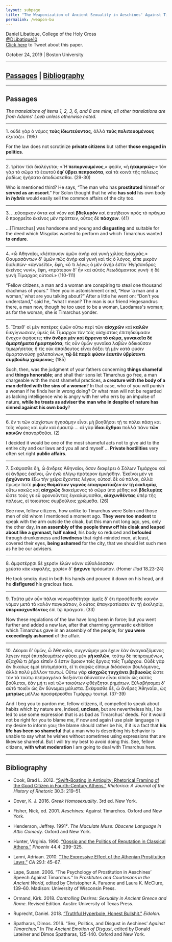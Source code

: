 ```yaml
---
layout: subpage
title: "The Weaponization of Ancient Sexuality in Aeschines' Against Timarchus"
permalink: /weapon-bu
---
```


Daniel Libatique, College of the Holy Cross  
[@DLibatique10](https://twitter.com/dlibatique10)  
<a href='https://twitter.com/intent/tweet?text=Currently+listening+to+Daniel+Libatique+%28%40DLibatique10%29+deliver+his+paper+%22The+Weaponization+of+Ancient+Sexuality+in+Aeschines%27+Against+Timarchus%22+at+%40BUClassics.'>Click here</a> to Tweet about this paper.

October 24, 2019 \| Boston University  

<hr>

## [Passages](#passages) | [Bibliography](#bibliography)

<hr>

## Passages

  *The translations of items 1, 2, 3, 6, and 8 are mine; all other translations are from Adams’ Loeb unless otherwise noted.*

<hr>

1\. οὐδὲ γὰρ ὁ νόμος **τοὺς ἰδιωτεύοντας**, ἀλλὰ **τοὺς πολιτευομένους** ἐξετάζει. (195)

For the law does not scrutinize **private citizens** but rather **those engaged in politics**.

<hr>

2\. τρίτον τίσι διαλέγεται; «Ἢ **πεπορνευμένος**,» φησίν, «ἢ **ἡταιρηκώς**·» τὸν γὰρ τὸ σῶμα τὸ ἑαυτοῦ **ἐφ᾿ ὕβρει πεπρακότα**, καὶ τὰ κοινὰ τῆς πόλεως ῥᾳδίως ἡγήσατο ἀποδώσεσθαι. (29-30)

Who is mentioned third? He says, “The man who has **prostituted** himself or **served as an escort**.” For Solon thought that he who **has sold** his own body **in** ***hybris*** would easily sell the common affairs of the city too.

<hr>

3\. ...εὔσαρκον ὄντα καὶ νέον καὶ **βδελυρὸν** καὶ ἐπιτήδειον πρὸς τὸ πρᾶγμα ὃ προῃρεῖτο ἐκεῖνος μὲν πράττειν, οὗτος δὲ **πάσχειν**. (41)

...[Timarchus] was handsome and young and **disgusting** and suitable for the deed which Misgolas wanted to perform and which Timarchus wanted **to endure**.

<hr>

4\. «ὦ Ἀθηναῖοι, κλέπτουσιν ὑμῶν ἀνὴρ καὶ γυνὴ χιλίας δραχμάς.» Θαυμασάντων δ' ὑμῶν πῶς ἀνὴρ καὶ γυνὴ καὶ τίς ὁ λόγος, εἶπε μικρὸν διαλιπών· «ἀγνοεῖτε», ἔφη, «ὅ τι λέγω; ὁ μὲν ἀνήρ ἐστιν Ἡγήσανδρος ἐκεῖνος νυνί», ἔφη, «πρότερον δ' ἦν καὶ αὐτὸς Λεωδάμαντος γυνή· ἡ δὲ γυνὴ Τίμαρχος οὑτοσί.» (110-111)

“Fellow citizens, a man and a woman are conspiring to steal one thousand drachmas of yours.” Then you in astonishment cried, “How ‘a man and a woman,’ what are you talking about?” After a little he went on: “Don't you understand,” said he, “what I mean? The man is our friend Hegesandrus there, a man now, though he too used to be a woman, Laodamas's woman; as for the woman, she is Timarchus yonder.

<hr>

5\. Ἔπειθ' οἱ μὲν πατέρες ὑμῶν οὕτω περὶ τῶν **αἰσχρῶν** καὶ **καλῶν** διεγίγνωσκον, ὑμεῖς δὲ Τίμαρχον τὸν τοῖς αἰσχίστοις ἐπιτηδεύμασιν ἔνοχον ἀφήσετε; **τὸν ἄνδρα μὲν καὶ ἄρρενα τὸ σῶμα, γυναικεῖα δὲ ἁμαρτήματα ἡμαρτηκότα**; τίς οὖν ὑμῶν γυναῖκα λαβὼν ἀδικοῦσαν τιμωρήσεται; ἢ τίς οὐκ ἀπαίδευτος εἶναι δόξει τῇ μὲν κατὰ φύσιν ἁμαρτανούσῃ χαλεπαίνων, **τῷ δὲ παρὰ φύσιν ἑαυτὸν ὑβρίσαντι συμβούλῳ χρώμενος**; (185)

Such, then, was the judgment of your fathers concerning **things shameful** and **things honorable**; and shall their sons let Timarchus go free, a man chargeable with the most shameful practices, **a creature with the body of a man defiled with the sins of a woman**? In that case, who of you will punish a woman if he finds her in wrong doing? Or what man will not be regarded as lacking intelligence who is angry with her who errs by an impulse of nature, **while he treats as adviser the man who in despite of nature has sinned against his own body**?

<hr>

6\. ἕν τι τῶν αἰσχίστων ἡγησάμην εἶναι μὴ βοηθῆσαι τῇ τε πόλει πᾶσῃ και τοῖς νόμοις καὶ ὑμῖν καὶ ἐμαυτῷ … αἱ γὰρ **ἴδιαι ἔχθραι** πολλὰ πάνυ **τῶν κοινῶν** ἐπανορθοῦσι. (2)

I decided it would be one of the most shameful acts not to give aid to the entire city and our laws and you all and myself … **Private hostilities** very often set right **public affairs**.

<hr>

7\. Σκέψασθε δή, ὦ ἄνδρες Ἀθηναῖοι, ὅσον διαφέρει ὁ Σόλων Τιμάρχου καὶ οἱ ἄνδρες ἐκεῖνοι, ὧν ἐγὼ ὀλίγῳ πρότερον ἐμνήσθην. Ἐκεῖνοι μέν γε **ᾐσχύνοντο** ἔξω τὴν χεῖρα ἔχοντες λέγειν, οὑτοσὶ δὲ οὐ πάλαι, ἀλλὰ πρώην ποτὲ **ῥίψας θοἰμάτιον γυμνὸς ἐπαγκρατίαζεν ἐν τῇ ἐκκλησίᾳ**, οὕτω κακῶς καὶ **αἰσχρῶς** διακείμενος τὸ σῶμα ὑπὸ μέθης καὶ **βδελυρίας** ὥστε τούς γε εὖ φρονοῦντας ἐγκαλύψασθαι, **αἰσχυνθέντας** ὑπὲρ τῆς πόλεως, εἰ τοιούτοις συμβούλοις χρώμεθα. (26)

See now, fellow citizens, how unlike to Timarchus were Solon and those men of old whom I mentioned a moment ago. **They were too modest** to speak with the arm outside the cloak, but this man not long ago, yes, only the other day, **in an assembly of the people threw off his cloak and leaped about like a gymnast, half naked**, his body so reduced and **befouled** through drunkenness and **lewdness** that right-minded men, at least, covered their eyes, **being ashamed** for the city, that we should let such men as he be our advisers.

<hr>

8\. ἀμφοτέρῃσι δὲ χερσὶν ἑλὼν κόνιν αἰθαλόεσσαν  
χεύατο κὰκ κεφαλῆς, χαρίεν δ' **ᾔσχυνε** πρόσωπον. (Homer *Iliad* 18.23-24)

He took smoky dust in both his hands and poured it down on his head, and he **disfigured** his gracious face.

<hr>

9\. Ταῦτα μὲν οὖν πάλαι νενομοθέτηται· ὑμεῖς δ᾿ ἔτι προσέθεσθε καινὸν νόμον μετὰ τὸ καλὸν παγκράτιον, ὃ οὗτος ἐπαγκρατίασεν ἐν τῇ ἐκκλησίᾳ, **ὑπεραισχυνθέντες** ἐπὶ τῷ πράγματι. (33)

Now these regulations of the law have long been in force; but you went further and added a new law, after that charming gymnastic exhibition which Timarchus gave in an assembly of the people; for **you were exceedingly ashamed** of the affair.

<hr>

10\. Δέομαι δ' ὑμῶν, ὦ Ἀθηναῖοι, συγγνώμην μοι ἔχειν ἐὰν ἀναγκαζόμενος λέγειν περὶ ἐπιτηδευμάτων φύσει μὲν **μὴ καλῶν**, τούτῳ δὲ πεπραγμένων, ἐξαχθῶ τι ῥῆμα εἰπεῖν ὅ ἐστιν ὅμοιον τοῖς ἔργοις τοῖς Τιμάρχου. Οὐδὲ γὰρ ἂν δικαίως ἐμοὶ ἐπιτιμήσαιτε, εἴ τι σαφῶς εἴποιμι διδάσκειν βουλόμενος, ἀλλὰ πολὺ μᾶλλον τουτῳί. Οὕτω γὰρ **αἰσχρῶς τυγχάνει βεβιωκὼς** ὥστε τὸν τὰ τούτῳ πεπραγμένα διεξιόντα ἀδύνατον εἶναι εἰπεῖν ὡς αὐτὸς βούλεται, ἐὰν μή τι καὶ τῶν τοιούτων φθέγξηται ῥημάτων. Εὐλαβήσομαι δ' αὐτὸ ποιεῖν ὡς ἂν δύνωμαι μάλιστα. Σκέψασθε δέ, ὦ ἄνδρες Ἀθηναῖοι, ὡς **μετρίως** μέλλω προσφέρεσθαι Τιμάρχῳ τουτῳί. (37-39)

And I beg you to pardon me, fellow citizens, if, compelled to speak about habits which by nature are, indeed, **unclean**, but are nevertheless his, I be led to use some expression that is as bad as Timarchus' deeds. For it would not be right for you to blame me, if now and again I use plain language in my desire to inform you; the blame should rather be his, if it is a fact that **his life has been so shameful** that a man who is describing his behavior is unable to say what he wishes without sometimes using expressions that are likewise shameful. But I will try my best to avoid doing this. See, fellow citizens, **with what moderation** I am going to deal with Timarchus here.

<hr>

## Bibliography

- Cook, Brad L. 2012. [“Swift-Boating in Antiquity: Rhetorical Framing of the Good Citizen in Fourth-Century Athens.”](https://doi.org/10.1525/RH.2012.30.3.219) *Rhetorica: A Journal of the History of Rhetoric* 30.3: 219–51.

- Dover, K. J. 2016. *Greek Homosexuality*. 3rd ed. New York.

- Fisher, Nick, ed. 2001. *Aeschines:* Against Timarchos. Oxford and New York.

- Henderson, Jeffrey. 1991². *The Maculate Muse: Obscene Language in Attic Comedy*. Oxford and New York.

- Hunter, Virginia. 1990. [“Gossip and the Politics of Reputation in Classical Athens.”](https://doi.org/10.2307/1088805) *Phoenix* 44.4: 299–325.

- Lanni, Adriaan. 2010. [“The Expressive Effect of the Athenian Prostitution Laws.”](https://doi.org/10.1525/CA.2010.29.1.45) *CA* 29.1: 45–67.

- Lape, Susan. 2006. “The Psychology of Prostitution in Aeschines’ Speech Against Timarchus.” In *Prostitutes and Courtesans in the Ancient World*, edited by Christopher A. Faraone and Laura K. McClure, 139–60. Madison: University of Wisconsin Press.

- Ormand, Kirk. 2018. *Controlling Desires: Sexuality in Ancient Greece and Rome*. Revised Edition. Austin: University of Texas Press.

- Ruprecht, Daniel. 2018. [“Truthful Hyperbole, Honest Bullshit.”](https://eidolon.pub/truthful-hyperbole-honest-bullshit-c1b2f0b78c46) *Eidolon*.

- Spatharas, Dimos. 2016. “Sex, Politics, and Disgust in Aechines’ *Against Timarchus*.” In *The Ancient Emotion of Disgust*, edited by Donald Lateiner and Dimos Spatharas, 125-140. Oxford and New York.
